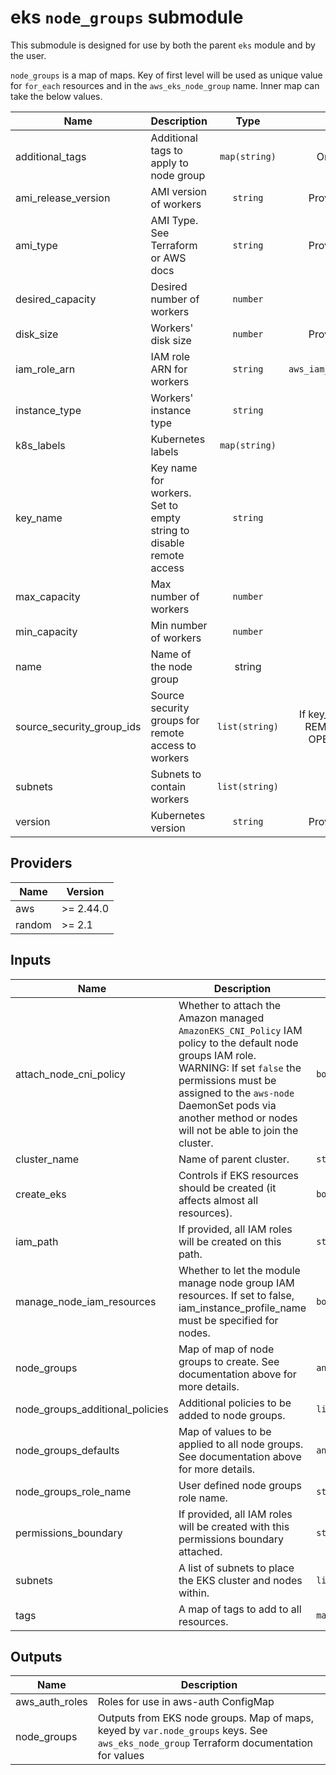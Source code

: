# eks `node_groups` submodule

This submodule is designed for use by both the parent `eks` module and by the user.


`node_groups` is a map of maps. Key of first level will be used as unique value for `for_each` resources and in the `aws_eks_node_group` name. Inner map can take the below values.

| Name | Description | Type | If unset |
|------|-------------|:----:|:-----:|
| additional\_tags | Additional tags to apply to node group | `map(string)` | Only `var.tags` applied |
| ami\_release\_version | AMI version of workers | `string` | Provider default behavior |
| ami\_type | AMI Type. See Terraform or AWS docs | `string` | Provider default behavior |
| desired\_capacity | Desired number of workers | `number` | `1` |
| disk\_size | Workers' disk size | `number` | Provider default behavior |
| iam\_role\_arn | IAM role ARN for workers | `string` | `aws_iam_role.node_groups[0].arn` |
| instance\_type | Workers' instance type | `string` | `m4.large` |
| k8s\_labels | Kubernetes labels | `map(string)` | No labels applied |
| key\_name | Key name for workers. Set to empty string to disable remote access | `string` | `""` |
| max\_capacity | Max number of workers | `number` | `3` |
| min\_capacity | Min number of workers | `number` | `1` |
| name | Name of the node group | string | Auto generated |
| source\_security\_group\_ids | Source security groups for remote access to workers | `list(string)` | If key\_name is specified: THE REMOTE ACCESS WILL BE OPENED TO THE WORLD |
| subnets | Subnets to contain workers | `list(string)` | `var.subnets` |
| version | Kubernetes version | `string` | Provider default behavior |

<!-- BEGINNING OF PRE-COMMIT-TERRAFORM DOCS HOOK -->
## Providers

| Name | Version |
|------|---------|
| aws | >= 2.44.0 |
| random | >= 2.1 |

## Inputs

| Name | Description | Type | Default | Required |
|------|-------------|------|---------|:-----:|
| attach\_node\_cni\_policy | Whether to attach the Amazon managed `AmazonEKS_CNI_Policy` IAM policy to the default node groups IAM role. WARNING: If set `false` the permissions must be assigned to the `aws-node` DaemonSet pods via another method or nodes will not be able to join the cluster. | `bool` | `true` | no |
| cluster\_name | Name of parent cluster. | `string` | n/a | yes |
| create\_eks | Controls if EKS resources should be created (it affects almost all resources). | `bool` | `true` | no |
| iam\_path | If provided, all IAM roles will be created on this path. | `string` | `"/"` | no |
| manage\_node\_iam\_resources | Whether to let the module manage node group IAM resources. If set to false, iam\_instance\_profile\_name must be specified for nodes. | `bool` | `true` | no |
| node\_groups | Map of map of node groups to create. See documentation above for more details. | `any` | `{}` | no |
| node\_groups\_additional\_policies | Additional policies to be added to node groups. | `list(string)` | `[]` | no |
| node\_groups\_defaults | Map of values to be applied to all node groups. See documentation above for more details. | `any` | `{}` | no |
| node\_groups\_role\_name | User defined node groups role name. | `string` | `""` | no |
| permissions\_boundary | If provided, all IAM roles will be created with this permissions boundary attached. | `string` | n/a | yes |
| subnets | A list of subnets to place the EKS cluster and nodes within. | `list(string)` | n/a | yes |
| tags | A map of tags to add to all resources. | `map(string)` | n/a | yes |

## Outputs

| Name | Description |
|------|-------------|
| aws\_auth\_roles | Roles for use in aws-auth ConfigMap |
| node\_groups | Outputs from EKS node groups. Map of maps, keyed by `var.node_groups` keys. See `aws_eks_node_group` Terraform documentation for values |

<!-- END OF PRE-COMMIT-TERRAFORM DOCS HOOK -->
